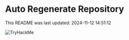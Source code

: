 # Auto Regenerate Repository

This README was last updated: 2024-11-12 14:51:12

 ![TryHackMe](https://tryhackme.com/badge/533634)